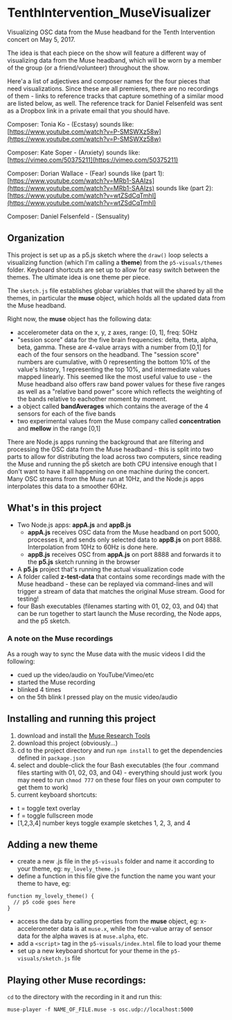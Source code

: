 # TenthIntervention_MuseVisualizer
Visualizing OSC data from the Muse headband for the Tenth Intervention concert on May 5, 2017.

The idea is that each piece on the show will feature a different way of visualizing data from the Muse headband, which will be worn by a member of the group (or a friend/volunteer) throughout the show.

Here'a a list of adjectives and composer names for the four pieces that need visualizations.  Since these are all premieres, there are no recordings of them - links to reference tracks that capture something of a similar mood are listed below, as well.  The reference track for Daniel Felsenfeld was sent as a Dropbox link in a private email that you should have.

Composer: Tonia Ko - (Ecstasy)
sounds like:  [https://www.youtube.com/watch?v=P-SMSWXz58w](https://www.youtube.com/watch?v=P-SMSWXz58w)

Composer: Kate Soper - (Anxiety)
sounds like:  [https://vimeo.com/50375211](https://vimeo.com/50375211)

Composer: Dorian Wallace - (Fear)
sounds like (part 1):  [https://www.youtube.com/watch?v=MRb1-SAAIzs](https://www.youtube.com/watch?v=MRb1-SAAIzs)
sounds like (part 2):  [https://www.youtube.com/watch?v=wtZSdCqTmhI](https://www.youtube.com/watch?v=wtZSdCqTmhI)

Composer: Daniel Felsenfeld - (Sensuality)



## Organization
This project is set up as a p5.js sketch where the `draw()` loop selects a visualizing function (which I'm calling a **theme**) from the `p5-visuals/themes` folder.  Keyboard shortcuts are set up to allow for easy switch between the themes.  The ultimate idea is one theme per piece.

The `sketch.js` file establishes globar variables that will the shared by all the themes, in particular the **muse** object, which holds all the updated data from the Muse headband.

Right now, the **muse** object has the following data:

- accelerometer data on the x, y, z axes, range: [0, 1], freq: 50Hz
- "session score" data for the five brain frequencies: delta, theta, alpha, beta, gamma.  These are 4-value arrays with a number from [0,1] for each of the four sensors on the headband.  The "session score" numbers are cumulative, with 0 representing the bottom 10% of the value's history, 1 representing the top 10%, and intermediate values mapped linearly.  This seemed like the most useful value to use - the Muse headband also offers raw band power values for these five ranges as well as a "relative band power" score which reflects the weighting of the bands relative to eachother moment by moment.
- a object called **bandAverages** which contains the average of the 4 sensors for each of the five bands
- two experimental values from the Muse company called **concentration** and **mellow** in the range [0,1]

There are Node.js apps running the background that are filtering and processing the OSC data from the Muse headband - this is split into two parts to allow for distributing the load across two computers, since reading the Muse and running the p5 sketch are both CPU intensive enough that I don't want to have it all happening on one machine during the concert.  Many OSC streams from the Muse run at 10Hz, and the Node.js apps interpolates this data to a smoother 60Hz.

## What's in this project
- Two Node.js apps: **appA.js** and **appB.js**
  - **appA.js** receives OSC data from the Muse headband on port 5000, processes it, and sends only selected data to **appB.js** on port 8888.  Interpolation from 10Hz to 60Hz is done here.
  - **appB.js** receives OSC from **appA.js** on port 8888 and forwards it to the **p5.js** sketch running in the browser
- A **p5.js** project that's running the actual visualization code
- A folder called **z-test-data** that contains some recordings made with the Muse headband - these can be replayed via command-lines and will trigger a stream of data that matches the original Muse stream.  Good for testing!
- four Bash executables (filenames starting with 01, 02, 03, and 04) that can be run together to start launch the Muse recording, the Node apps, and the p5 sketch.

### A note on the Muse recordings

As a rough way to sync the Muse data with the music videos I did the following:

- cued up the video/audio on YouTube/Vimeo/etc
- started the Muse recording
- blinked 4 times
- on the 5th blink I pressed play on the music video/audio

## Installing and running this project
1. download and install the [Muse Research Tools](http://developer.choosemuse.com/research-tools)
2. download this project (obviously...)
3. cd to the project directory and run `npm install` to get the dependencies defined in `package.json`
4. select and double-click the four Bash executables (the four .command files starting with 01, 02, 03, and 04) - everything should just work (you may need to run `chmod 777` on these four files on your own computer to get them to work)
5. current keyboard shortcuts:
  - t = toggle text overlay
  - f = toggle fullscreen mode
  - [1,2,3,4] number keys toggle example sketches 1, 2, 3, and 4
  
## Adding a new theme
- create a new .js file in the `p5-visuals` folder and name it according to your theme, eg: `my_lovely_theme.js`
- define a function in this file give the function the name you want your theme to have, eg: 
```
function my_lovely_theme() {
  // p5 code goes here
}
```
- access the data by calling properties from the **muse** object, eg: x-accelerometer data is at `muse.x`, while the four-value array of sensor data for the alpha waves is at `muse.alpha`, etc.
- add a `<script>` tag in the `p5-visuals/index.html` file to load your theme
- set up a new keyboard shortcut for your theme in the `p5-visuals/sketch.js` file

## Playing other Muse recordings:
`cd` to the directory with the recording in it and run this:
```
muse-player -f NAME_OF_FILE.muse -s osc.udp://localhost:5000
```
